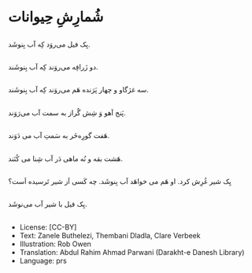# شُمارِشِ حِیوانات

##
یِک فیل می‌روَد کِه آب بِنوشَد.

##
دو زَرافِه می‌روَند کِه آب بِنوشَند.

##
سه غژگاو و چهار پَرَنده هَم می‌روَند کِه آب بِنوشَند.

##
پَنج آهو وَ شِش گُراز به سمت آب می‌رَوَند.

##
هَفت گورِه‌خَر به سَمتِ آب می دَوَند.

##
هَشت بقه و نُه ماهی دَر آب شِنا می کُنَند.

##
یِک شیر غُرِش کرد. او هَم می خواهَد آب بِنوشَد. چه کَسی اَز شیر تَرسیده اَست؟

##
یِک فیل با شیر آب می‌نوشَد.

##
* License: [CC-BY]
* Text: Zanele Buthelezi, Thembani Dladla, Clare Verbeek
* Illustration: Rob Owen
* Translation: Abdul Rahim Ahmad Parwani (Darakht-e Danesh Library)
* Language: prs
